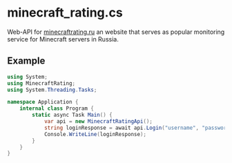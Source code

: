 # minecraft_rating.cs
Web-API for [minecraftrating.ru](https://minecraftrating.ru) an website that serves as popular monitoring service for Minecraft servers in Russia.

## Example
```cs
using System;
using MinecraftRating;
using System.Threading.Tasks;

namespace Application {
    internal class Program {
        static async Task Main() {
            var api = new MinecraftRatingApi();
            string loginResponse = await api.Login("username", "password");
            Console.WriteLine(loginResponse);
        }
    }
}
```
